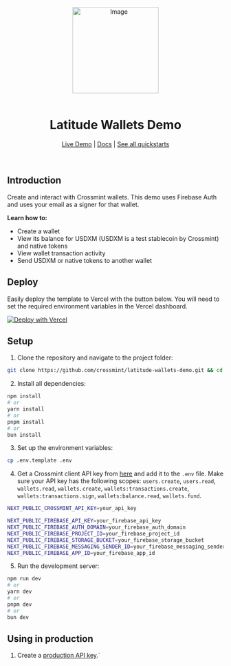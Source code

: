 

<div align="center">
<img width="200" alt="Image" src="https://github.com/user-attachments/assets/8b617791-cd37-4a5a-8695-a7c9018b7c70" />
<br>
<br>
<h1>Latitude Wallets Demo</h1>

<div align="center">
<a href="https://wallets.demos-crossmint.com/">Live Demo</a> | <a href="https://docs.crossmint.com/introduction/platform/wallets">Docs</a> | <a href="https://www.crossmint.com/quickstarts">See all quickstarts</a>
</div>

<br>
<br>
</div>

## Introduction
Create and interact with Crossmint wallets. This demo uses Firebase Auth and uses your email as a signer for that wallet.

**Learn how to:**
- Create a wallet
- View its balance for USDXM (USDXM is a test stablecoin by Crossmint) and native tokens
- View wallet transaction activity
- Send USDXM or native tokens to another wallet

## Deploy
Easily deploy the template to Vercel with the button below. You will need to set the required environment variables in the Vercel dashboard.

[![Deploy with Vercel](https://vercel.com/button)](https://vercel.com/new/clone?repository-url=https%3A%2F%2Fgithub.com%2FCrossmint%2Flatitude-wallets-demo&env=NEXT_PUBLIC_CROSSMINT_API_KEY)

## Setup
1. Clone the repository and navigate to the project folder:
```bash
git clone https://github.com/crossmint/latitude-wallets-demo.git && cd latitude-wallets-demo
```

2. Install all dependencies:
```bash
npm install
# or
yarn install
# or
pnpm install
# or
bun install
```

3. Set up the environment variables:
```bash
cp .env.template .env
```

4. Get a Crossmint client API key from [here](https://docs.crossmint.com/introduction/platform/api-keys/client-side) and add it to the `.env` file. Make sure your API key has the following scopes: `users.create`, `users.read`, `wallets.read`, `wallets.create`, `wallets:transactions.create`, `wallets:transactions.sign`, `wallets:balance.read`, `wallets.fund`.
```bash
NEXT_PUBLIC_CROSSMINT_API_KEY=your_api_key

NEXT_PUBLIC_FIREBASE_API_KEY=your_firebase_api_key
NEXT_PUBLIC_FIREBASE_AUTH_DOMAIN=your_firebase_auth_domain
NEXT_PUBLIC_FIREBASE_PROJECT_ID=your_firebase_project_id
NEXT_PUBLIC_FIREBASE_STORAGE_BUCKET=your_firebase_storage_bucket
NEXT_PUBLIC_FIREBASE_MESSAGING_SENDER_ID=your_firebase_messaging_sender_id
NEXT_PUBLIC_FIREBASE_APP_ID=your_firebase_app_id
```

5. Run the development server:
```bash
npm run dev
# or
yarn dev
# or
pnpm dev
# or
bun dev
```

## Using in production
1. Create a [production API key](https://docs.crossmint.com/introduction/platform/api-keys/client-side).`
